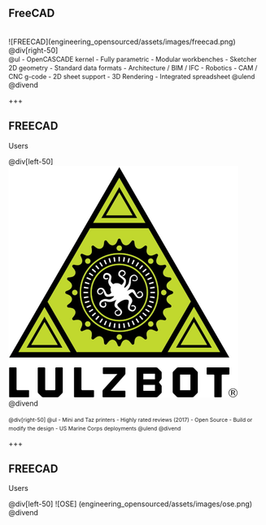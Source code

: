 ## FreeCAD

<div class="left-50">
<br>
![FREECAD](engineering_opensourced/assets/images/freecad.png)
</div>
@div[right-50]
<br>
<span style="font-size:90%">
@ul
 - OpenCASCADE kernel
 - Fully parametric
 - Modular workbenches
 - Sketcher 2D geometry
 - Standard data formats
 - Architecture / BIM / IFC
 - Robotics
 - CAM / CNC g-code
 - 2D sheet support
 - 3D Rendering
 - Integrated spreadsheet
@ulend
</span>
@divend

+++

## FREECAD
Users

@div[left-50]
![LULZBOT](engineering_opensourced/assets/images/lulzbot.png)
@divend

<span style="font-size:75%">
@div[right-50]
@ul
 - Mini and Taz printers
 - Highly rated reviews (2017)
 - Open Source
 - Build or modify the design
 - US Marine Corps deployments
@ulend
@divend
</span>

+++

## FREECAD
Users

@div[left-50]
![OSE]
(engineering_opensourced/assets/images/ose.png)
@divend
